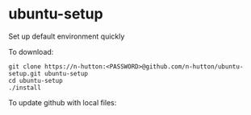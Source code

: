 ubuntu-setup
============

Set up default environment quickly

To download:  

	git clone https://n-hutton:<PASSWORD>@github.com/n-hutton/ubuntu-setup.git ubuntu-setup
	cd ubuntu-setup
	./install

To update github with local files:
